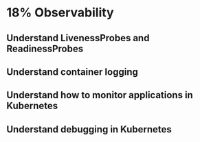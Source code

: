 # 18% Observability

## Understand LivenessProbes and ReadinessProbes

## Understand container logging

## Understand how to monitor applications in Kubernetes

## Understand debugging in Kubernetes
